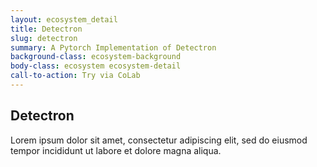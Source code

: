 ```yaml
---
layout: ecosystem_detail
title: Detectron
slug: detectron
summary: A Pytorch Implementation of Detectron
background-class: ecosystem-background
body-class: ecosystem ecosystem-detail
call-to-action: Try via CoLab
---
```


## Detectron

Lorem ipsum dolor sit amet, consectetur adipiscing elit, sed do eiusmod tempor incididunt ut labore et dolore magna aliqua.

